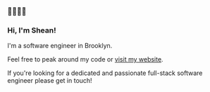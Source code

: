 ### 👋👋👋👋   

### Hi, I'm Shean! 

I'm a software engineer in Brooklyn. 

Feel free to peak around my code or [visit my website](http://softwareshean.com/).

If you're looking for a dedicated and passionate full-stack software engineer please get in touch! 
